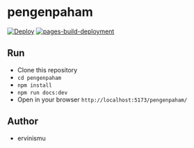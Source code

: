 # pengenpaham

[![Deploy](https://github.com/ervinismu/pengenpaham/actions/workflows/deploy.yml/badge.svg)](https://github.com/ervinismu/pengenpaham/actions/workflows/deploy.yml)
[![pages-build-deployment](https://github.com/ervinismu/pengenpaham/actions/workflows/pages/pages-build-deployment/badge.svg)](https://github.com/ervinismu/pengenpaham/actions/workflows/pages/pages-build-deployment)

## Run

- Clone this repository
- `cd pengenpaham`
- `npm install`
- `npm run docs:dev`
- Open in your browser `http://localhost:5173/pengenpaham/`

## Author

- ervinismu
